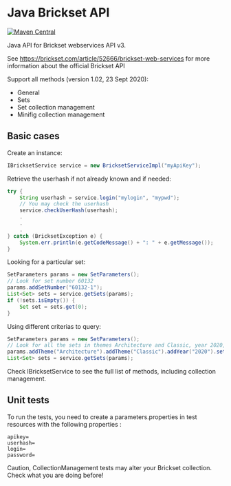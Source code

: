 # Java Brickset API

[![Maven Central](https://maven-badges.herokuapp.com/maven-central/org.dajlab/bricksetapi/badge.svg)](https://maven-badges.herokuapp.com/maven-central/org.dajlab/bricksetapi)

Java API for Brickset webservices API v3.

See https://brickset.com/article/52666/brickset-web-services for more information about the official Brickset API

Support all methods (version 1.02, 23 Sept 2020):
* General
* Sets
* Set collection management
* Minifig collection management

## Basic cases

Create an instance:

```java
IBricksetService service = new BricksetServiceImpl("myApiKey");
```

Retrieve the userhash if not already known and if needed:

```java
try {
	String userhash = service.login("mylogin", "mypwd");
	// You may check the userhash
	service.checkUserHash(userhash);
	.
	.
	.
} catch (BricksetException e) {
	System.err.println(e.getCodeMessage() + ": " + e.getMessage());
}

```

Looking for a particular set:

```java
SetParameters params = new SetParameters();
// Look for set number 60132
params.addSetNumber("60132-1");
List<Set> sets = service.getSets(params);
if (!sets.isEmpty()) {
	Set set = sets.get(0);
} 
```

Using different criterias to query:

```java
SetParameters params = new SetParameters();
// Look for all the sets in themes Architecture and Classic, year 2020, ordered by number of pieces desc.
params.addTheme("Architecture").addTheme("Classic").addYear("2020").setOrderBy(OrderByEnum.PiecesDESC);
List<Set> sets = service.getSets(params);
```


Check IBricksetService to see the full list of methods, including collection management.

## Unit tests

To run the tests, you need to create a parameters.properties in test resources with the following properties :

    apikey=
    userhash=
    login=
    password=
    
Caution, CollectionManagement tests may alter your Brickset collection. Check what you are doing before!